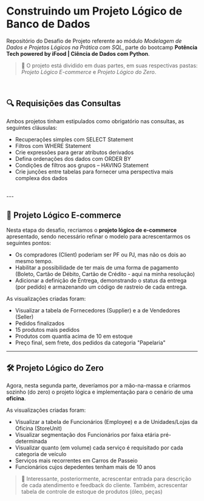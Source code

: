 # Construindo um Projeto Lógico de Banco de Dados

Repositório do Desafio de Projeto referente ao módulo _Modelagem de Dados e Projetos Lógicos na Prática com SQL_, parte do bootcamp **Potência Tech powered by iFood | Ciência de Dados com Python**.

> 📌 O projeto está dividido em duas partes, em suas respectivas pastas: _Projeto Lógico E-commerce_ e _Projeto Lógico do Zero_.

<br>

## 🔍 Requisições das Consultas

Ambos projetos tinham estipulados como obrigatório nas consultas, as seguintes cláusulas:

- Recuperações simples com SELECT Statement
- Filtros com WHERE Statement
- Crie expressões para gerar atributos derivados
- Defina ordenações dos dados com ORDER BY
- Condições de filtros aos grupos – HAVING Statement
- Crie junções entre tabelas para fornecer uma perspectiva mais complexa dos dados

<br>
---


## 📲 Projeto Lógico E-commerce

Nesta etapa do desafio, recriamos o **projeto lógico de e-commerce** apresentado, sendo necessário refinar o modelo para acrescentarmos os seguintes pontos:

- Os compradores (Client) poderiam ser PF ou PJ, mas não os dois ao mesmo tempo.
- Habilitar a possibilidade de ter mais de uma forma de pagamento (Boleto, Cartão de Débito, Cartão de Crédito - aqui na minha resolução)
- Adicionar a definição de Entrega, demonstrando o status da entrega (por pedido) e armazenando um código de rastreio de cada entrega.

As visualizações criadas foram:

- Visualizar a tabela de Fornecedores (Supplier) e a de Vendedores (Seller)
- Pedidos finalizados
- 15 produtos mais pedidos
- Produtos com quantia acima de 10 em estoque
- Preço final, sem frete, dos pedidos da categoria "Papelaria"

---

## 🛠 Projeto Lógico do Zero

Agora, nesta segunda parte, deveríamos por a mão-na-massa e criarmos sozinho (do zero) o projeto lógica e implementação para o cenário de uma **oficina**.

As visualizações criadas foram:

- Visualizar a tabela de Funcionários (Employee) e a de Unidades/Lojas da Oficina (StoreUnit)
- Visualizar segmentação dos Funcionários por faixa etária pré-determinada
- Visualizar quanto (em volume) cada serviço é requisitado por cada categoria de veículo
- Serviços mais recorrentes em Carros de Passeio
- Funcionários cujos depedentes tenham mais de 10 anos

> 📌 Interessante, posteriormente, acrescentar entrada para descrição de cada atendimento e feedback do cliente. Também, acrescentar tabela de controle de estoque de produtos (óleo, peças)